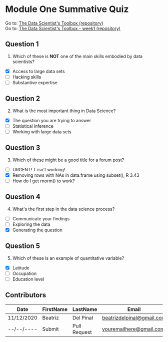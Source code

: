 # Module One Summative Quiz

Go to: [The Data Scientist's Toolbox (repository)](https://github.com/bea314/datasciencecoursera/tree/main/1_The%20Data%20Scientist's%20Toolbox)  
Go to: [The Data Scientist's Toolbox - week1 (repository)](https://github.com/bea314/datasciencecoursera/tree/main/1_The%20Data%20Scientist's%20Toolbox/week%201)

## Question 1
1. Which of these is **NOT** one of the main skills embodied by data scientists?
- [x] Access to large data sets
- [ ] Hacking skills
- [ ] Substantive expertise

## Question 2
2. What is the most important thing in Data Science?
- [x] The question you are trying to answer
- [ ] Statistical inference
- [ ] Working with large data sets

## Question 3
3. Which of these might be a good title for a forum post?
- [ ] URGENT! T isn't working!
- [x] Removing rows with NAs in data.frame using subset(), R 3.43
- [ ] How do I get rnorm() to work?

## Question 4
4. What's the first step in the data science process?
- [ ] Communicate your findings
- [ ] Exploring the data
- [x] Generating the question

## Question 5
5. Which of these is an example of quantitative variable?
- [x] Latitude
- [ ] Occupation
- [ ] Education level

## Contributors
Date | FirstName | LastName | Email
--- | --- | --- | ---
11/12/2020 | Beatriz |  Del Pinal |  <beatrizdelpinal@gmail.com>
--/--/---- | Submit |  Pull Request | <youremailhere@gmail.com>
